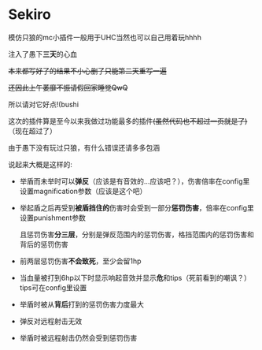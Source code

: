 # Sekiro
模仿只狼的mc小插件一般用于UHC当然也可以自己用着玩hhhh

注入了愚下**三天**的心血

~~本来都写好了的结果不小心删了只能第二天重写一遍~~

~~还因此上午萎靡不振请假回家睡觉QwQ~~

所以请对它好点!(bushi

这次的插件算是至今以来我做过功能最多的插件~~(虽然代码也不超过一页就是了)~~（现在超过了）

由于愚下没有玩过只狼，有什么错误还请多多包涵

说起来大概是这样的:

- 举盾而未举时可以**弹反**（应该是有音效的...应该吧？），伤害倍率在config里设置magnification参数（应该是这个吧）

- 举起盾之后再受到**被盾挡住的**伤害时会受到一部分**惩罚伤害**，倍率在config里设置punishment参数

  且惩罚伤害**分三层**，分别是弹反范围内的惩罚伤害，格挡范围内的惩罚伤害和背后的惩罚伤害

- 前两层惩罚伤害**不会致死**，至少会留1hp

- 当血量被打到6hp以下时显示响起音效并显示**危**和tips（死前看到的嘲讽？）tips可在config里设置

- 举盾时被从**背后**打到的惩罚伤害力度最大

- 弹反对远程射击无效

- 举盾时被远程射击仍然会受到惩罚伤害